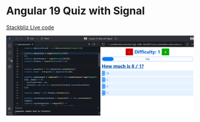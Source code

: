 # Angular 19 Quiz with Signal

[Stackbliz Live code](https://stackblitz.com/edit/stackblitz-starters-xx7d6fwa?file=src%2Fservices%2Fexam.service.ts)

![quiz](https://github.com/piyalidas10/Angular-19-Quiz-with-Signal/blob/21444e6aefa5ff8ef85cc3a5eec7497474084b2b/quiz.png)
